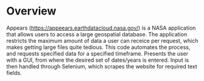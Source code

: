 # Overview

Appears (https://appeears.earthdatacloud.nasa.gov/) is a NASA application that allows users to access a large geospatial database.  The application restricts the maximum amount of data a user can receice per request, which makes getting large files quite tedious.  This code automates the process, and requests specified data for a specified timeframe.  Presents the user with a GUI, from where the desired set of dates/years is entered.  Input is then handled through Selenium, which scrapes the website for required text fields.
